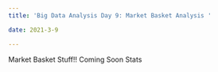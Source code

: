 ```yaml
---
title: 'Big Data Analysis Day 9: Market Basket Analysis '

date: 2021-3-9

---
```


Market Basket Stuff!!
Coming Soon
Stats
